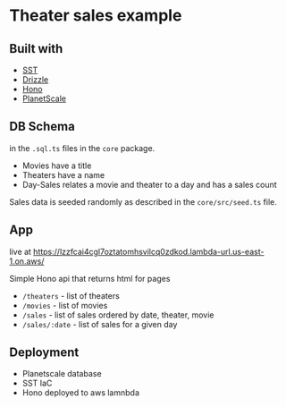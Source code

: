 # Theater sales example

## Built with

- [SST](https://sst.dev)
- [Drizzle](https://orm.drizzle.team)
- [Hono](https://hono.dev)
- [PlanetScale](https://planetscale.com)

## DB Schema

in the `.sql.ts` files in the `core` package.

- Movies have a title
- Theaters have a name
- Day-Sales relates a movie and theater to a day and has a sales count

Sales data is seeded randomly as described in the `core/src/seed.ts` file.

## App

live at https://lzzfcai4cgl7oztatomhsvilcq0zdkod.lambda-url.us-east-1.on.aws/

Simple Hono api that returns html for pages

- `/theaters` - list of theaters
- `/movies` - list of movies
- `/sales` - list of sales ordered by date, theater, movie
- `/sales/:date` - list of sales for a given day

## Deployment

- Planetscale database
- SST IaC
- Hono deployed to aws lamnbda
